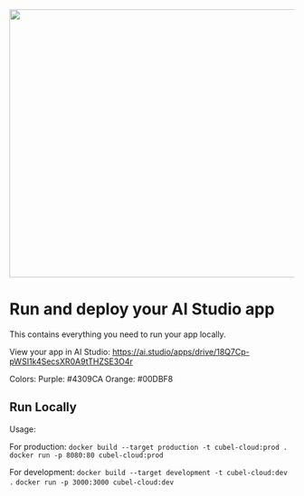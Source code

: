 <div align="center">
<img width="1200" height="475" alt="GHBanner" src="https://github.com/user-attachments/assets/0aa67016-6eaf-458a-adb2-6e31a0763ed6" />
</div>

# Run and deploy your AI Studio app

This contains everything you need to run your app locally.

View your app in AI Studio: https://ai.studio/apps/drive/18Q7Cp-pWSI1k4SecsXR0A9tTHZSE3O4r

Colors:
Purple: #4309CA
Orange: #00DBF8
## Run Locally

Usage:

For production:
`docker build --target production -t cubel-cloud:prod .`
`docker run -p 8080:80 cubel-cloud:prod`

For development:
`docker build --target development -t cubel-cloud:dev .`
`docker run -p 3000:3000 cubel-cloud:dev`